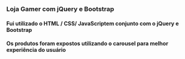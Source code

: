 ### Loja Gamer com jQuery e Bootstrap

#### Fui utilizado o HTML / CSS/ JavaScriptem conjunto com o jQuery e Bootstrap
#### Os produtos foram expostos utilizando o carousel para melhor experiência do usuário
